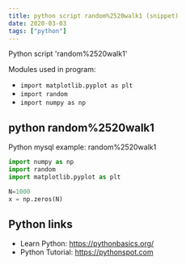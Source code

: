 ```yaml
---
title: python script random%2520walk1 (snippet)
date: 2020-03-03
tags: ["python"]
---
```

Python script 'random%2520walk1'


Modules used in program: 
* `import matplotlib.pyplot as plt`
* `import random`
* `import numpy as np`

## python random%2520walk1

Python mysql example: random%2520walk1

```python
import numpy as np
import random
import matplotlib.pyplot as plt

N=1000
x = np.zeros(N)


```

## Python links

- Learn Python: https://pythonbasics.org/
- Python Tutorial: https://pythonspot.com
